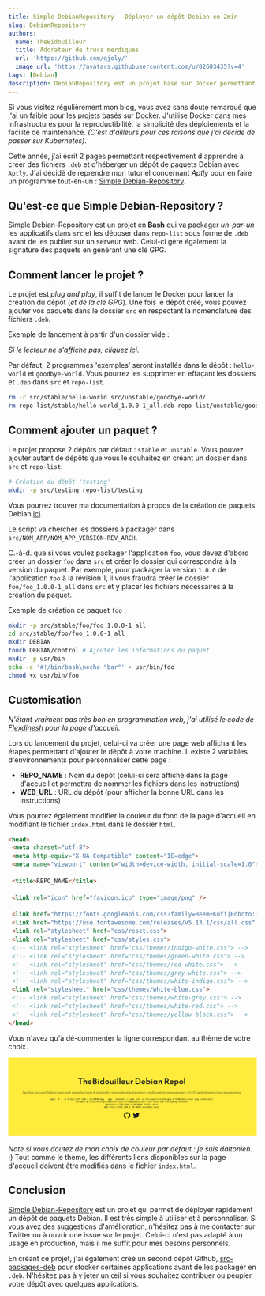 ```yaml
---
title: Simple DebianRepository - Déployer un dépôt Debian en 2min
slug: DebianRepository
authors:
  name: TheBidouilleur
  title: Adorateur de trucs merdiques
  url: 'https://github.com/qjoly/'
  image_url: 'https://avatars.githubusercontent.com/u/82603435?v=4'
tags: [Debian]
description: DebianRepository est un projet basé sur Docker permettant de déployer un dépôt de paquets Debian en quelques secondes
---
```


Si vous visitez régulièrement mon blog, vous avez sans doute remarqué que j'ai un faible pour les projets basés sur Docker. J'utilise Docker dans mes infrastructures pour la reproductibilité, la simplicité des déploiements et la facilité de maintenance. *(C'est d'ailleurs pour ces raisons que j'ai décidé de passer sur Kubernetes)*.

Cette année, j'ai écrit 2 pages permettant respectivement d'apprendre à créer des fichiers `.deb` et d'héberger un dépôt de paquets Debian avec `Aptly`. J'ai décidé de reprendre mon tutoriel concernant *Aptly* pour en faire un programme tout-en-un : [Simple Debian-Repository](https://github.com/QJoly/DebianRepository).

## Qu'est-ce que Simple Debian-Repository ?

Simple Debian-Repository est un projet en **Bash** qui va packager *un-par-un* les applicatifs dans `src` et les déposer dans `repo-list` sous forme de `.deb` avant de les publier sur un serveur web. Celui-ci gère également la signature des paquets en générant une clé GPG.

## Comment lancer le projet ?

Le projet est *plug and play*, il suffit de lancer le Docker pour lancer la création du dépôt (*et de la clé GPG*). Une fois le dépôt créé, vous pouvez ajouter vos paquets dans le dossier `src` en respectant la nomenclature des fichiers `.deb`.

Exemple de lancement à partir d'un dossier vide :

<script async id="asciicast-N9JL3ih6jwoLJX4r58Y51NHlf" src="https://asciinema.org/a/N9JL3ih6jwoLJX4r58Y51NHlf.js"></script>

*Si le lecteur ne s'affiche pas, cliquez [ici](https://asciinema.org/a/N9JL3ih6jwoLJX4r58Y51NHlf).*

Par défaut, 2 programmes 'exemples' seront installés dans le dépôt : `hello-world` et `goodbye-world`. Vous pourrez les supprimer en effaçant les dossiers et `.deb` dans `src` et `repo-list`.

```bash
rm -r src/stable/hello-world src/unstable/goodbye-world/
rm repo-list/stable/hello-world_1.0.0-1_all.deb repo-list/unstable/goodbye-world_1.0.0-1_all.deb
```

## Comment ajouter un paquet ?

Le projet propose 2 dépôts par défaut : `stable` et `unstable`. Vous pouvez ajouter autant de dépôts que vous le souhaitez en créant un dossier dans `src` et `repo-list`:

```bash
# Création du dépôt 'testing'
mkdir -p src/testing repo-list/testing
```

Vous pourrez trouver ma documentation à propos de la création de paquets Debian [ici](docs/Adminsys/creer-deb).

Le script va chercher les dossiers à packager dans `src/NOM_APP/NOM_APP_VERSION-REV_ARCH`.

C.-à-d. que si vous voulez packager l'application `foo`, vous devez d'abord créer un dossier `foo` dans `src` et créer le dossier qui correspondra à la version du paquet. Par exemple, pour packager la version `1.0.0` de l'application `foo` à la révision 1, il vous fraudra créer le dossier `foo/foo_1.0.0-1_all` dans `src` et y placer les fichiers nécessaires à la création du paquet.

Exemple de création de paquet `foo` :

```bash
mkdir -p src/stable/foo/foo_1.0.0-1_all
cd src/stable/foo/foo_1.0.0-1_all
mkdir DEBIAN
touch DEBIAN/control # Ajouter les informations du paquet
mkdir -p usr/bin
echo -e '#!/bin/bash\necho "bar"' > usr/bin/foo
chmod +x usr/bin/foo
```

## Customisation

*N'étant vraiment pas très bon en programmation web, j'ai utilisé le code de [Flexdinesh](https://github.com/flexdinesh/dev-landing-page) pour la page d'accueil.*

Lors du lancement du projet, celui-ci va créer une page web affichant les étapes permettant d'ajouter le dépôt à votre machine. Il existe 2 variables d'environnements pour personnaliser cette page :

- **REPO_NAME** : Nom du dépôt (celui-ci sera affiché dans la page d'accueil et permettra de nommer les fichiers dans les instructions)
- **WEB_URL**   : URL du dépôt (pour afficher la bonne URL dans les instructions)

Vous pourrez également modifier la couleur du fond de la page d'accueil en modifiant le fichier `index.html` dans le dossier `html`.

```html
<head>
 <meta charset="utf-8">
 <meta http-equiv="X-UA-Compatible" content="IE=edge">
 <meta name="viewport" content="width=device-width, initial-scale=1.0">

 <title>REPO_NAME</title>

 <link rel="icon" href="favicon.ico" type="image/png" />

 <link href="https://fonts.googleapis.com/css?family=Reem+Kufi|Roboto:300" rel="stylesheet">
 <link href="https://use.fontawesome.com/releases/v5.13.1/css/all.css" rel="stylesheet">
 <link rel="stylesheet" href="css/reset.css">
 <link rel="stylesheet" href="css/styles.css">
 <!-- <link rel="stylesheet" href="css/themes/indigo-white.css"> -->
 <!-- <link rel="stylesheet" href="css/themes/green-white.css"> -->
 <!-- <link rel="stylesheet" href="css/themes/red-white.css"> -->
 <!-- <link rel="stylesheet" href="css/themes/grey-white.css"> -->
 <!-- <link rel="stylesheet" href="css/themes/white-indigo.css"> -->
 <link rel="stylesheet" href="css/themes/white-blue.css"> 
 <!-- <link rel="stylesheet" href="css/themes/white-grey.css"> -->
 <!-- <link rel="stylesheet" href="css/themes/white-red.css"> -->
 <!-- <link rel="stylesheet" href="css/themes/yellow-black.css"> -->
</head>
```

Vous n'avez qu'à dé-commenter la ligne correspondant au thème de votre choix.

![Page d'accueil](./theme.png)

*Note si vous doutez de mon choix de couleur par défaut : je suis daltonien.* ;)
Tout comme le thème, les différents liens disponibles sur la page d'accueil doivent être modifiés dans le fichier `index.html`.

## Conclusion

[Simple Debian-Repository](https://github.com/QJoly/DebianRepository) est un projet qui permet de déployer rapidement un dépôt de paquets Debian. Il est très simple à utiliser et à personnaliser. Si vous avez des suggestions d'amélioration, n'hésitez pas à me contacter sur Twitter ou à ouvrir une issue sur le projet. Celui-ci n'est pas adapté à un usage en production, mais il me suffit pour mes besoins personnels.

En créant ce projet, j'ai également créé un second dépôt Github, [src-packages-deb](https://github.com/QJoly/src-packages-deb) pour stocker certaines applications avant de les packager en `.deb`. N'hésitez pas à y jeter un œil si vous souhaitez contribuer ou peupler votre dépôt avec quelques applications.
